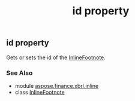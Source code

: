 ﻿---
title: id property
second_title: Aspose.Finance for Python via .NET API References
description: 
type: docs
weight: 60
url: /python-net/aspose.finance.xbrl.inline/inlinefootnote/id/
is_root: false
---

## id property


Gets or sets the id of the [InlineFootnote](/finance/python-net/aspose.finance.xbrl.inline/inlinefootnote).

### See Also
* module [aspose.finance.xbrl.inline](../../)
* class [InlineFootnote](/finance/python-net/aspose.finance.xbrl.inline/inlinefootnote)

